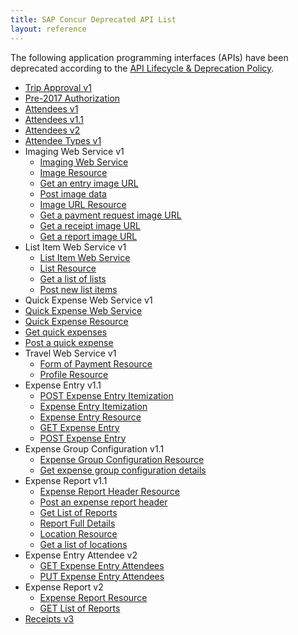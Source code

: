 ```yaml
---
title: SAP Concur Deprecated API List
layout: reference
---
```


The following application programming interfaces (APIs) have been deprecated according to the [API Lifecycle & Deprecation Policy](/tools-support/reference/deprecation-policy.html).

* [Trip Approval v1](/api-reference/travel/trip-approval/v1.trip-approval-resource.html)
* [Pre-2017 Authorization](/api-reference/authentication/authorization-pre-2017.html)
* [Attendees v1](/api-reference/expense/attendees/v1.attendees.html)
* [Attendees v1.1](/api-reference/expense/attendees/v1dot1.attendees.html)
* [Attendees v2](/api-reference/expense/attendees/v2.attendees.html)
* [Attendee Types v1](/api-reference/expense/attendee-types/v1.attendee-types.html)
* Imaging Web Service v1
  * [Imaging Web Service](/api-reference-deprecated/version-one/Image/)
  * [Image Resource](/api-reference-deprecated/version-one/Image/image-resource.html)
  * [Get an entry image URL](/api-reference-deprecated/version-one/Image/image-resource-entry-image-URL-get.html)
  * [Post image data](/api-reference-deprecated/version-one/Image/image-resource-post.html)
  * [Image URL Resource](/api-reference-deprecated/version-one/Image/image-url-resource.html)
  * [Get a payment request image URL](/api-reference-deprecated/version-one/Image/payment-request-image-URL-get.html)
  * [Get a receipt image URL](/api-reference-deprecated/version-one/Image/receipt-image-URL-get.html)
  * [Get a report image URL](/api-reference-deprecated/version-one/Image/report-image-URL-get.html)
* List Item Web Service v1
  * [List Item Web Service](/api-reference-deprecated/version-one/list-item/)
  * [List Resource](/api-reference-deprecated/version-one/list-item/list-resource.html)
  * [Get a list of lists](/api-reference-deprecated/version-one/list-item/list-resource-get.html)
  * [Post new list items](/api-reference-deprecated/version-one/list-item/list-resource-post.html)
*  Quick Expense Web Service v1
  * [Quick Expense Web Service](/api-reference-deprecated/version-one/quick-expense/)
  * [Quick Expense Resource](/api-reference-deprecated/version-one/quick-expense/quick-expense-resource.html)
  * [Get quick expenses](/api-reference-deprecated/version-one/quick-expense/quick-expense-resource-get.html)
  * [Post a quick expense](/api-reference-deprecated/version-one/quick-expense/quick-expense-resource-post.html)
* Travel Web Service v1
  * [Form of Payment Resource](/api-reference-deprecated/version-one/Travel/form-payment-resource.html)
  * [Profile Resource](/api-reference-deprecated/version-one/Travel/profile-resource.html)
* Expense Entry v1.1
  * [POST Expense Entry Itemization](/api-reference-deprecated/version-one-one/expense-entry-itemization/expense-entry-itemization-resource-post.html)
  * [Expense Entry Itemization](/api-reference-deprecated/version-one-one/expense-entry-itemization/expense-entry-itemization-resource.html)
  * [Expense Entry Resource](/api-reference-deprecated/version-one-one/expense-entry/expense-entry-resource.html)
  * [GET Expense Entry](/api-reference-deprecated/version-one-one/expense-entry/get-expense-entry.html)
  * [POST Expense Entry](/api-reference-deprecated/version-one-one/expense-entry/post-expense-entry.html)
* Expense Group Configuration v1.1
  * [Expense Group Configuration Resource](/api-reference-deprecated/version-one-one/expense-group/expense-group-configuration-resource.html)
  * [Get expense group configuration details](/api-reference-deprecated/version-one-one/expense-group/expense-group-configuration-resource-get.html)
* Expense Report v1.1
  * [Expense Report Header Resource](/api-reference-deprecated/version-one-one/expense-report/expense-report-header-resource.html)
  * [Post an expense report header](/api-reference-deprecated/version-one-one/expense-report/expense-report-header-post.html)
  * [Get List of Reports](/api-reference-deprecated/version-one-one/expense-report/get-list-of-reports.html)
  * [Report Full Details](/api-reference-deprecated/version-one-one/expense-report/get-report-full-details.html)
  * [Location Resource](/api-reference-deprecated/version-one-one/expense-report/location-resource.html)
  * [Get a list of locations](/api-reference-deprecated/version-one-one/expense-report/location-resource-get.html)
* Expense Entry Attendee v2
  * [GET Expense Entry Attendees](/api-reference-deprecated/version-two/expense-entry-attendee/expense-entry-attendee-resource-get.html)
  * [PUT Expense Entry Attendees](/api-reference-deprecated/version-two/expense-entry-attendee/expense-entry-attendee-resource-put.html)
* Expense Report v2
  * [Expense Report Resource](/api-reference-deprecated/version-two/expense-reports/expense-report-resource.html)
  * [GET List of Reports](/api-reference-deprecated/version-two/expense-reports/get-list-of-reports.html)
* [Receipts v3](/api-reference/receipts/v3.receipts.html)

